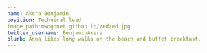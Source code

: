 ```yaml
---
name: Akera Benjamin
position: Technical lead
image_path:mwogonet.github.io/zedzed.jpg
twitter_username: BenjaminAkera
blurb: Anna likes long walks on the beach and buffet breakfast.
---
```

